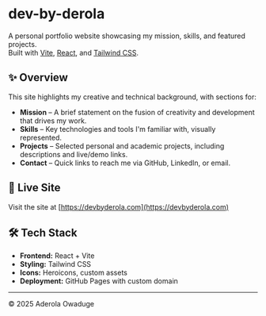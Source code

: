 # dev-by-derola

A personal portfolio website showcasing my mission, skills, and featured projects.  
Built with [Vite](https://vitejs.dev/), [React](https://reactjs.org/), and [Tailwind CSS](https://tailwindcss.com/).

## ✨ Overview

This site highlights my creative and technical background, with sections for:

- **Mission** – A brief statement on the fusion of creativity and development that drives my work.
- **Skills** – Key technologies and tools I'm familiar with, visually represented.
- **Projects** – Selected personal and academic projects, including descriptions and live/demo links.
- **Contact** – Quick links to reach me via GitHub, LinkedIn, or email.

## 🔗 Live Site

Visit the site at [https://devbyderola.com](https://devbyderola.com)

## 🛠 Tech Stack

- **Frontend:** React + Vite
- **Styling:** Tailwind CSS
- **Icons:** Heroicons, custom assets
- **Deployment:** GitHub Pages with custom domain

---

© 2025 Aderola Owaduge
